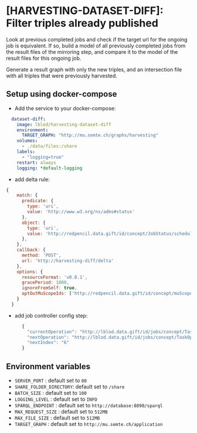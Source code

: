 # [HARVESTING-DATASET-DIFF]: Filter triples already published

Look at previous completed jobs and check if the target url for the ongoing job is equivalent.
If so, build a model of all previously completed jobs from the result files of the mirroring step,
and compare it to the model of the result files for this ongoing job.

Generate a result graph with only the new triples, and an intersection file with all  triples that were
previously harvested. 


## Setup using docker-compose

- Add the service to your docker-compose:

```yml
  dataset-diff:
    image: lblod/harvesting-dataset-diff
    environment:
      TARGET_GRAPH: "http://mu.semte.ch/graphs/harvesting"
    volumes:
      - ./data/files:/share
    labels:
      - "logging=true"
    restart: always
    logging: *default-logging

```

- add delta rule:

```js
{
    match: {
      predicate: {
        type: 'uri',
        value: 'http://www.w3.org/ns/adms#status'
      },
      object: {
        type: 'uri',
        value: 'http://redpencil.data.gift/id/concept/JobStatus/scheduled'
      },
    },
    callback: {
      method: 'POST',
      url: 'http://harvesting-diff/delta'
    },
    options: {
      resourceFormat: 'v0.0.1',
      gracePeriod: 1000,
      ignoreFromSelf: true,
      optOutMuScopeIds: ['http://redpencil.data.gift/id/concept/muScope/deltas/initialSync']
    }
  }
```

- add job controller config step:


```js
      {
        "currentOperation": "http://lblod.data.gift/id/jobs/concept/TaskOperation/diff",
        "nextOperation": "http://lblod.data.gift/id/jobs/concept/TaskOperation/publishHarvestedTriples",
        "nextIndex": "6"
      }

```

## Environment variables

- `SERVER_PORT` : default set to `80`
- `SHARE_FOLDER_DIRECTORY`: default set to `/share`
- `BATCH_SIZE` : default set to `100`
- `LOGGING_LEVEL` : default set to `INFO`
- `SPARQL_ENDPOINT` : default set to `http://database:8890/sparql`
- `MAX_REQUEST_SIZE` : default set to `512MB`
- `MAX_FILE_SIZE` : default set to `512MB`
- `TARGET_GRAPH` : default set to `http://mu.semte.ch/application`
